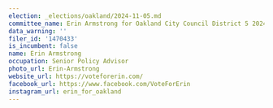 ```yaml
---
election: _elections/oakland/2024-11-05.md
committee_name: Erin Armstrong for Oakland City Council District 5 2024
data_warning: ''
filer_id: '1470433'
is_incumbent: false
name: Erin Armstrong
occupation: Senior Policy Advisor
photo_url: Erin-Armstrong
website_url: https://voteforerin.com/
facebook_url: https://www.facebook.com/VoteForErin
instagram_url: erin_for_oakland
---
```

